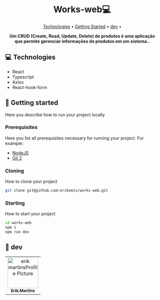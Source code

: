 <h1 align="center" style="font-weight: bold;">Works-web💻</h1>

<p align="center">
 <a href="#tech">Technologies</a> • 
 <a href="#started">Getting Started</a> • 
 <a href="#colab">dev</a> •

</p>

<p align="center">
    <b>Um CRUD (Create, Read, Update, Delete) de produtos é uma aplicação que permite gerenciar informações de produtos em um sistema..</b>
</p>

<h2 id="technologies">💻 Technologies</h2>

- React
- Typescript
- Axios
- React-hook-form

<h2 id="started">🚀 Getting started</h2>

Here you describe how to run your project locally

<h3>Prerequisites</h3>

Here you list all prerequisites necessary for running your project. For example:

- [NodeJS](https://nodejs.org/en/download/package-manager)
- [Git 2](https://github.com)


<h3>Cloning</h3>

How to clone your project

```bash
git clone git@github.com:erikomis/works-web.git
```



<h3>Starting</h3>

How to start your project

```bash
cd works-web
npm i
npm run dev
```


<h2 id="colab">🤝 dev</h2>

<table>
  <tr>
    <td align="center">
      <a href="#">
        <img src="https://avatars.githubusercontent.com/u/77300089?v=4" width="100px;" alt="erik martinsProfile Picture"/><br>
        <sub>
          <b>Erik Martins</b>
        </sub>
      </a>
    </td>
  </tr>
</table>


